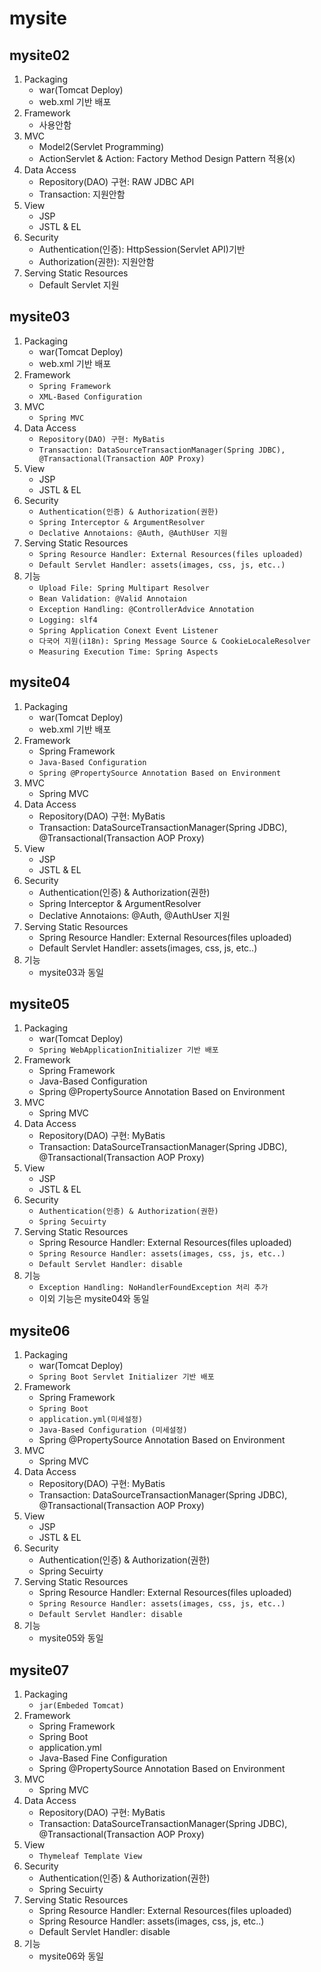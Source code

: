 # mysite

## mysite02
1. Packaging
   - war(Tomcat Deploy)
   - web.xml 기반 배포
2. Framework
   - 사용안함
3. MVC
   - Model2(Servlet Programming)
   - ActionServlet & Action: Factory Method Design Pattern 적용(x)
4. Data Access
   - Repository(DAO) 구현: RAW JDBC API
   - Transaction: 지원안함
5. View
   - JSP
   - JSTL & EL
6. Security
   - Authentication(인증): HttpSession(Servlet API)기반
   - Authorization(권한): 지원안함  
7. Serving Static Resources
   - Default Servlet 지원

## mysite03
1. Packaging
   - war(Tomcat Deploy)
   - web.xml 기반 배포 
2. Framework
   - `Spring Framework`
   - `XML-Based Configuration`
3. MVC
   - `Spring MVC`
4. Data Access
   - `Repository(DAO) 구현: MyBatis`
   - `Transaction: DataSourceTransactionManager(Spring JDBC), @Transactional(Transaction AOP Proxy)`
5. View
   - JSP
   - JSTL & EL
6. Security
   - `Authentication(인증) & Authorization(권한)`
   - `Spring Interceptor & ArgumentResolver`
   - `Declative Annotaions: @Auth, @AuthUser 지원`
7. Serving Static Resources
   - `Spring Resource Handler: External Resources(files uploaded)`
   - `Default Servlet Handler: assets(images, css, js, etc..)`
8. 기능
   - `Upload File: Spring Multipart Resolver`
   - `Bean Validation: @Valid Annotaion`
   - `Exception Handling: @ControllerAdvice Annotation`
   - `Logging: slf4`
   - `Spring Application Conext Event Listener`
   - `다국어 지원(i18n): Spring Message Source & CookieLocaleResolver`
   - `Measuring Execution Time: Spring Aspects`

## mysite04
1. Packaging
   - war(Tomcat Deploy)
   - web.xml 기반 배포
2. Framework
   - Spring Framework
   - `Java-Based Configuration`
   - `Spring @PropertySource Annotation Based on Environment`
3. MVC
   - Spring MVC
4. Data Access
   - Repository(DAO) 구현: MyBatis
   - Transaction: DataSourceTransactionManager(Spring JDBC), @Transactional(Transaction AOP Proxy)
5. View
   - JSP
   - JSTL & EL
6. Security
   - Authentication(인증) & Authorization(권한)
   - Spring Interceptor & ArgumentResolver
   - Declative Annotaions: @Auth, @AuthUser 지원
7. Serving Static Resources
   - Spring Resource Handler: External Resources(files uploaded)
   - Default Servlet Handler: assets(images, css, js, etc..)
8. 기능
   - mysite03과 동일

## mysite05
1. Packaging
   - war(Tomcat Deploy)
   - `Spring WebApplicationInitializer 기반 배포`
2. Framework
   - Spring Framework
   - Java-Based Configuration
   - Spring @PropertySource Annotation Based on Environment
3. MVC
   - Spring MVC
4. Data Access
   - Repository(DAO) 구현: MyBatis
   - Transaction: DataSourceTransactionManager(Spring JDBC), @Transactional(Transaction AOP Proxy)
5. View
   - JSP
   - JSTL & EL
6. Security
   - `Authentication(인증) & Authorization(권한)`
   - `Spring Secuirty`
7. Serving Static Resources
   - Spring Resource Handler: External Resources(files uploaded)
   - `Spring Resource Handler: assets(images, css, js, etc..)`
   - `Default Servlet Handler: disable`
8. 기능
   - `Exception Handling: NoHandlerFoundException 처리 추가`
   - 이외 기능은 mysite04와 동일
   
## mysite06
1. Packaging
   - war(Tomcat Deploy)
   - `Spring Boot Servlet Initializer 기반 배포`
2. Framework
   - Spring Framework
   - `Spring Boot`
   - `application.yml(미세설정)`
   - `Java-Based Configuration (미세설정)`
   - Spring @PropertySource Annotation Based on Environment
3. MVC
   - Spring MVC
4. Data Access
   - Repository(DAO) 구현: MyBatis
   - Transaction: DataSourceTransactionManager(Spring JDBC), @Transactional(Transaction AOP Proxy)
5. View
   - JSP
   - JSTL & EL
6. Security
   - Authentication(인증) & Authorization(권한)
   - Spring Secuirty
7. Serving Static Resources
   - Spring Resource Handler: External Resources(files uploaded)
   - `Spring Resource Handler: assets(images, css, js, etc..)`
   - `Default Servlet Handler: disable`
8. 기능
   - mysite05와 동일

## mysite07
1. Packaging
   - `jar(Embeded Tomcat)`
2. Framework
   - Spring Framework
   - Spring Boot
   - application.yml
   - Java-Based Fine Configuration
   - Spring @PropertySource Annotation Based on Environment
3. MVC
   - Spring MVC
4. Data Access
   - Repository(DAO) 구현: MyBatis
   - Transaction: DataSourceTransactionManager(Spring JDBC), @Transactional(Transaction AOP Proxy)
5. View
   - `Thymeleaf Template View`
6. Security
   - Authentication(인증) & Authorization(권한)
   - Spring Secuirty
7. Serving Static Resources
   - Spring Resource Handler: External Resources(files uploaded)
   - Spring Resource Handler: assets(images, css, js, etc..)
   - Default Servlet Handler: disable
8. 기능
   - mysite06와 동일